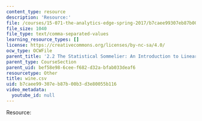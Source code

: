 ```yaml
---
content_type: resource
description: 'Resource:'
file: /courses/15-071-the-analytics-edge-spring-2017/b7caee99307eb87b00b3d3e80055b116_wine.csv
file_size: 1040
file_type: text/comma-separated-values
learning_resource_types: []
license: https://creativecommons.org/licenses/by-nc-sa/4.0/
ocw_type: OCWFile
parent_title: '2.2 The Statistical Sommelier: An Introduction to Linear Regression'
parent_type: CourseSection
parent_uid: bef58e98-6cee-f682-d32a-bfab033deaf6
resourcetype: Other
title: wine.csv
uid: b7caee99-307e-b87b-00b3-d3e80055b116
video_metadata:
  youtube_id: null
---
```

Resource: